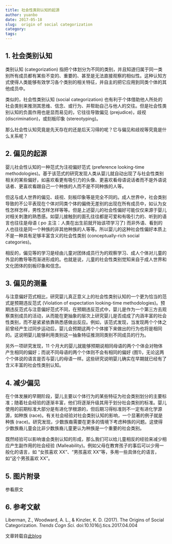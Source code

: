 ```yaml
---
title: 社会性类别认知的起源
author: yuanbo
date: 2017-05-18
slug:  origin of social categorization
category:   
tags: 
---
```


## 1. 社会类别认知

类别认知 (categorization) 指把个体划分为不同的类别，并且知道归属于同一类别所有成员都有某些不变的、重要的、甚至是无法直接观察的相似性。这种认知方式使得人类能够有效学习各个类别的相关特征，并自主的把它应用到同类个体的其他成员中。

类似的，社会性类别认知 (social categorization) 也有利于个体借助他人所处的社会类别来推测其思维、信念、或行为、并帮助自己与他人的交往。但是社会性类别认知的负面作用也是显而易见的，它往往导致偏见 (prejudice)，歧视 (discrimination)，或刻板印象 (stereotyping)。

那么社会性认知究竟是先天存在的还是后天习得的呢？它与偏见和歧视等究竟是什么关系呢？

## 2. 偏见的起源

婴儿社会性认知的一种范式为注视偏好范式 (preference looking-time methodologies)。基于该范式的研究发现人类从婴儿就自动出现了与社会性类别相关的某些偏好，如喜欢看更有吸引力的头像、更喜欢看母语说话者而不是外语说话者、更喜欢看跟自己一个种族的人而不是不同种族的人等。

但这与成人世界的偏见、歧视、刻板印象等是完全不同的。成人世界中，社会类别导致的不公平表现在个体对同类个体的偏倚无差别的出现在所有成员中，如认为女性怎样怎样，男性怎样怎样等等。但是上述婴儿的社会性偏好可能仅仅来源于婴儿对相关刺激的熟悉感。如婴儿接触到的面孔往往都是可爱和有吸引力的、听到的语言也往往是母语 ( po 主注：人类在出生前就开始该项学习了) 而非外语、看到的人也往往是同一个种族的非其他种族的人等等。所以婴儿的这种社会性偏好本质上不是一种具有足够丰富含义的社会性类别 (conceptually-rich social categories)。

相反的，偏见等的学习是经由儿童对团体成员行为的观察学习、成人个体对儿童的外显的教导等而渐进形成的。也就是说，儿童的社会性类别觉知来自于成人世界和文化团体的刻板印象和信念。

## 3. 偏见的测量

与注意偏好范式相比，研究婴儿真正意义上的社会性类别认知的一个更为恰当的范式是预期违反范式 (Violation of expectation looking-time methodologies)。预期违反范式与注意偏好范式不同，在预期违反范式中，婴儿是作为一个第三方去观察类别成员的活动，从而能在更抽象的层次上研究婴儿是否成成了内涵丰富的社会性类别，而不是紧紧依靠熟悉感做出反应。例如，该范式发现，当发现两个个体之前曾经产生过同步运动后，婴儿会预期这两个个体接下来做出的行为也将是相同的。这说明婴儿能够利用类别这一抽象特征推测同类别不同成员的行为。

另外一项研究发现，11 个月大的婴儿就能够预期说相同母语的两个个体会对物体产生相同的偏好；而说不同母语的两个个体则不会有相同的偏好 (图1)，无论这两个个体说的语言是否与婴儿的母语一样。这些研究说明婴儿确实在早期就已经有了含义丰富的社会性类别认知。

## 4. 减少偏见

在个体发展的早期阶段，婴儿主要以个体行为的某些特征为社会类别划分的主要标准；随着社会经验的逐渐丰富，他们将逐渐升级其用于划分社会类别的标准。婴儿使用的前期标准大部分是有进化学根源的，但后期习得标准则不一定有进化学源源，如种族 (race)。有关社会经验对社会类别认知的影响，一个显著的例子就是种族 (race)。研究发现，少数族裔需要在更多的情境下考虑种族的问题。这使得少数族裔儿童会比非少数族裔儿童更认为种族是一个重要的社会类别。

既然经验可以影响谁会类别认知的形成，那么我们可以给儿童相反的经验来减少相应产生副作用的社会经验 (Malleability)。例如父母在教育孩子的事后可以少用一般化的语言，如 “女孩喜欢 XX”、“男孩喜欢 XX”等，多用一些具体化的语言，如“这个男孩喜欢 XX”。

## 5. 图片附录

参看原文

## 6. 参考文献

Liberman, Z., Woodward, A. L., & Kinzler, K. D. (2017). The Origins of Social Categorization. *Trends Cogn Sci.* doi:10.1016/j.tics.2017.04.004

文章转载自[此blog](http://likan.info/p_chinese/2017-05-15-origins-of-social-categorization/#2-偏见的起源)
